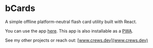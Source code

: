 # bCards
A simple offline platform-neutral flash card utility built with React.

You can use the app [here](https://www.crews.dev/b-cards). This app is also installable as a [PWA](https://www.sam9000.com/articles/how-to-install-a-web-app-pwa-on-windows-mac-or-phone).

See my other projects or reach out: [www.crews.dev](www.crews.dev)
